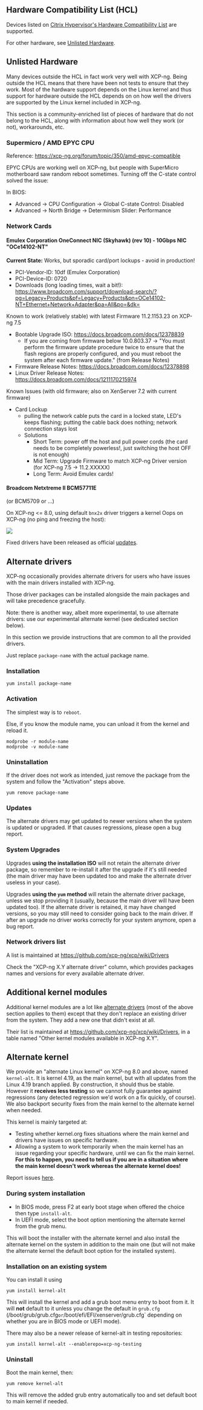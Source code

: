 ## Hardware Compatibility List (HCL)

Devices listed on [Citrix Hypervisor's Hardware Compatibility List](http://hcl.xenserver.org/) are supported.

For other hardware, see [Unlisted Hardware](#unlisted-hardware).

## Unlisted Hardware

Many devices outside the HCL in fact work very well with XCP-ng. Being outside the HCL means that there have been not tests to ensure that they work. Most of the hardware support depends on the Linux kernel and thus support for hardware outside the HCL depends on on how well the drivers are supported by the Linux kernel included in XCP-ng.

This section is a community-enriched list of pieces of hardware that do not belong to the HCL, along with information about how well they work (or not), workarounds, etc.

### Supermicro / AMD EPYC CPU

Reference: <https://xcp-ng.org/forum/topic/350/amd-epyc-compatible>

EPYC CPUs are working well on XCP-ng, but people with SuperMicro motherboard saw random reboot sometimes. Turning off the C-state control solved the issue:

In BIOS:
 - Advanced -> CPU Configuration -> Global C-state Control: Disabled
 - Advanced -> North Bridge -> Determinism Slider: Performance

### Network Cards


#### Emulex Corporation OneConnect NIC (Skyhawk) (rev 10) - 10Gbps NIC "OCe14102-NT"

**Current State:** Works, but sporadic card/port lockups - avoid in production!

- PCI-Vendor-ID: 10df (Emulex Corporation)
- PCI-Device-ID: 0720
- Downloads (long loading times, wait a bit!): <https://www.broadcom.com/support/download-search/?pg=Legacy+Products&pf=Legacy+Products&pn=OCe14102-NT+Ethernet+Network+Adapter&pa=All&po=&dk=>


Known to work (relatively stable) with latest Firmware 11.2.1153.23 on XCP-ng 7.5
* Bootable Upgrade ISO: <https://docs.broadcom.com/docs/12378839>
    * If you are coming from firmware below 10.0.803.37 -> "You must perform the firmware
update procedure twice to ensure that the flash regions are properly configured, and
you must reboot the system after each firmware update." (from Release Notes)
* Firmware Release Notes: <https://docs.broadcom.com/docs/12378898>
* Linux Driver Release Notes: <https://docs.broadcom.com/docs/1211170215974>

Known Issues (with old firmware; also on XenServer 7.2 with current firmware)

* Card Lockup
    * pulling the network cable puts the card in a locked state, LED's keeps flashing; putting the cable back does nothing; network connection stays lost
    * Solutions
        * Short Term: power off the host and pull power cords (the card needs to be completely powerless!, just switching the host OFF is not enough)
        * Mid Term: Upgrade Firmware to match XCP-ng Driver version (for XCP-ng 7.5 -> 11.2.XXXXX)
        * Long Term: Avoid Emulex cards!

#### Broadcom Netxtreme II BCM57711E

(or BCM5709 or ...)

On XCP-ng <= 8.0, using default `bnx2x` driver triggers a kernel Oops on XCP-ng (no ping and freezing the host):

![](https://i.imgur.com/0FB7qVp.png)

Fixed drivers have been released as official [updates](updates.md).


## Alternate drivers

XCP-ng occasionally provides alternate drivers for users who have issues with the main drivers installed with XCP-ng.

Those driver packages can be installed alongside the main packages and will take precedence gracefully.

Note: there is another way, albeit more experimental, to use alternate drivers: use our experimental alternate kernel (see dedicated section below).

In this section we provide instructions that are common to all the provided drivers.

Just replace `package-name` with the actual package name.

### Installation
```
yum install package-name
```

### Activation

The simplest way is to `reboot`.

Else, if you know the module name, you can unload it from the kernel and reload it.
```
modprobe -r module-name
modprobe -v module-name
```

### Uninstallation

If the driver does not work as intended, just remove the package from the system and follow the "Activation" steps above.
```
yum remove package-name
```

### Updates

The alternate drivers may get updated to newer versions when the system is updated or upgraded. If that causes regressions, please open a bug report.

### System Upgrades

Upgrades **using the installation ISO** will not retain the alternate driver package, so remember to re-install it after the upgrade if it's still needed (the main driver may have been updated too and make the alternate driver useless in your case).

Upgrades **using the `yum` method** will retain the alternate driver package, unless we stop providing it (usually, because the main driver will have been updated too). If the alternate driver is retained, it may have changed versions, so you may still need to consider going back to the main driver. If after an upgrade no driver works correctly for your system anymore, open a bug report.

### Network drivers list

A list is maintained at <https://github.com/xcp-ng/xcp/wiki/Drivers>

Check the "XCP-ng X.Y alternate driver" column, which provides packages names and versions for every available alternate driver.


## Additional kernel modules

Additional kernel modules are a lot like [alternate drivers](#alternate-drivers) (most of the above section applies to them) except that they don't replace an existing driver from the system. They add a new one that didn't exist at all.

Their list is maintained at <https://github.com/xcp-ng/xcp/wiki/Drivers>, in a table named "Other kernel modules available in XCP-ng X.Y".


## Alternate kernel

We provide an "alternate Linux kernel" on XCP-ng 8.0 and above, named `kernel-alt`. It is kernel 4.19, as the main kernel, but with all updates from the Linux 4.19 branch applied. By construction, it should thus be stable. However it **receives less testing** so we cannot fully guarantee against regressions (any detected regression we'd work on a fix quickly, of course). We also backport security fixes from the main kernel to the alternate kernel when needed.

This kernel is mainly targeted at:
* Testing whether kernel.org fixes situations where the main kernel and drivers have issues on specific hardware.
* Allowing a system to work temporarily when the main kernel has an issue regarding your specific hardware, until we can fix the main kernel. **For this to happen, you need to tell us if you are in a situation where the main kernel doesn't work whereas the alternate kernel does!**

Report issues [here](https://github.com/xcp-ng/xcp/issues).

### During system installation
* In BIOS mode, press F2 at early boot stage when offered the choice then type `install-alt`.
* In UEFI mode, select the boot option mentioning the alternate kernel from the grub menu.

This will boot the installer with the alternate kernel and also install the alternate kernel on the system in addition to the main one (but will not make the alternate kernel the default boot option for the installed system).

### Installation on an existing system
You can install it using

```
yum install kernel-alt
```

This will install the kernel and add a grub boot menu entry to boot from it. It will **not** default to it unless you change the default in `grub.cfg` (/boot/grub/grub.cfg` or `/boot/efi/EFI/xenserver/grub.cfg` depending on whether you are in BIOS mode or UEFI mode).

There may also be a newer release of kernel-alt in testing repositories:

```
yum install kernel-alt --enablerepo=xcp-ng-testing
```

### Uninstall
Boot the main kernel, then:
```
yum remove kernel-alt
```

This will remove the added grub entry automatically too and set default boot to main kernel if needed.
